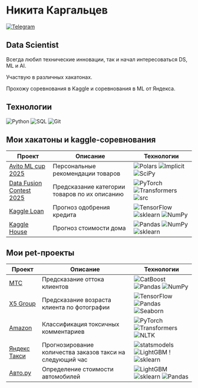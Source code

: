 # Никита Каргальцев
[![Telegram](https://img.shields.io/badge/Telegram-26A5E4?style=for-the-badge&logo=telegram&logoColor=white)](https://t.me/nikitakargaltsev)

## Data Scientist
Всегда любил технические инновации, так и начал интересоваться DS, ML и AI.

Участвую в различных хакатонах.

Прохожу соревнования в Kaggle и соревнования в ML от Яндекса.

## Технологии
![Python](https://img.shields.io/badge/Python-3776AB?style=for-the-badge&logo=python&logoColor=white)
![SQL](https://img.shields.io/badge/SQL-336791?style=for-the-badge&logo=postgresql&logoColor=white)
![Git](https://img.shields.io/badge/Git-F05032?style=for-the-badge&logo=git&logoColor=white)

## Мои хакатоны и kaggle-соревнования

| Проект | Описание | Технологии |
|--------|----------|------------|
| [Avito ML cup 2025](https://github.com/KargaltsevNikita/Kaggle-Contest/tree/main/Avito%20ML%20cup%202025) | Персональные рекомендации товаров | ![Polars](https://img.shields.io/badge/Polars-black?style=flat&logo=polars&logoColor=orange) ![Implicit](https://img.shields.io/badge/implicit-black?style=flat&logoColor=orange) ![SciPy](https://img.shields.io/badge/SciPy-black?style=flat&logo=scipy&logoColor=orange) |
| [Data Fusion Contest 2025](https://github.com/KargaltsevNikita/Kaggle-Contest/tree/main/Data%20Fusion%20Contest%202025) | Предсказание категории товаров по их описанию | ![PyTorch](https://img.shields.io/badge/PyTorch-black?style=flat&logo=pytorch&logoColor=orange) ![Transformers](https://img.shields.io/badge/Transformers-black?style=flat&logo=HuggingFace&logoColor=orange) ![src](https://img.shields.io/badge/src-black?style=flat&logoColor=orange) |
| [Kaggle Loan](https://github.com/KargaltsevNikita/Kaggle-Contest/tree/main/Loan%20Approval%20Prediction) | Прогноз одобрения кредита | ![TensorFlow](https://img.shields.io/badge/TensorFlow-black?style=flat&logo=tensorflow&logoColor=orange) ![sklearn](https://img.shields.io/badge/sklearn-black?style=flat&logo=scikitlearn&logoColor=orange) ![NumPy](https://img.shields.io/badge/NumPy-black?style=flat&logo=numpy&logoColor=orange) |
| [Kaggle House](https://github.com/KargaltsevNikita/Kaggle-Contest/tree/main/House%20Prices) | Прогноз стоимости дома | ![Pandas](https://img.shields.io/badge/Pandas-black?style=flat&logo=pandas&logoColor=orange) ![NumPy](https://img.shields.io/badge/NumPy-black?style=flat&logo=numpy&logoColor=orange) ![sklearn](https://img.shields.io/badge/sklearn-black?style=flat&logo=scikitlearn&logoColor=orange) |

## Мои pet-проекты

| Проект | Описание | Технологии |
|--------|----------|------------|
| [МТС](https://github.com/KargaltsevNikita/Pet-Projects/tree/main/Project%201%20-%20MTS) | Предсказание оттока клиентов | ![CatBoost](https://img.shields.io/badge/CatBoost-black?style=flat&logoColor=orange) ![Pandas](https://img.shields.io/badge/Pandas-black?style=flat&logo=pandas&logoColor=orange) ![NumPy](https://img.shields.io/badge/NumPy-black?style=flat&logo=numpy&logoColor=orange) |
| [X5 Group](https://github.com/KargaltsevNikita/Pet-Projects/tree/main/Project%202%20-%20X5%20Group) | Предсказание возраста клиента по фотографии | ![TensorFlow](https://img.shields.io/badge/TensorFlow-black?style=flat&logo=tensorflow&logoColor=orange) ![Pandas](https://img.shields.io/badge/Pandas-black?style=flat&logo=pandas&logoColor=orange) ![Seaborn](https://img.shields.io/badge/Seaborn-black?style=flat&logo=seaborn&logoColor=orange) |
| [Amazon](https://github.com/KargaltsevNikita/Pet-Projects/tree/main/Project%203%20-%20Amazon) | Классификация токсичных комментариев | ![PyTorch](https://img.shields.io/badge/PyTorch-black?style=flat&logo=pytorch&logoColor=orange) ![Transformers](https://img.shields.io/badge/Transformers-black?style=flat&logo=huggingface&logoColor=orange) ![NLTK](https://img.shields.io/badge/NLTK-black?style=flat&logo=nltk&logoColor=orange) |
| [Яндекс Такси](https://github.com/KargaltsevNikita/Pet-Projects/tree/main/Project%204%20-%20Yandex%20Taxi) | Прогнозирование количества заказов такси на следующий час | ![statsmodels](https://img.shields.io/badge/statsmodels-black?style=flat&logoColor=orange) ![LightGBM](https://img.shields.io/badge/LightGBM-black?style=flat&logo=lightgbm&logoColor=orange) !![sklearn](https://img.shields.io/badge/sklearn-black?style=flat&logo=scikitlearn&logoColor=orange) |
| [Авто.ру](https://github.com/KargaltsevNikita/Pet-Projects/tree/main/Project%205%20-%20Auto.ru) | Определение стоимости автомобилей | ![LightGBM](https://img.shields.io/badge/LightGBM-black?style=flat&logo=lightgbm&logoColor=orange) ![sklearn](https://img.shields.io/badge/sklearn-black?style=flat&logo=scikitlearn&logoColor=orange) ![Pandas](https://img.shields.io/badge/Pandas-black?style=flat&logo=pandas&logoColor=orange) |
